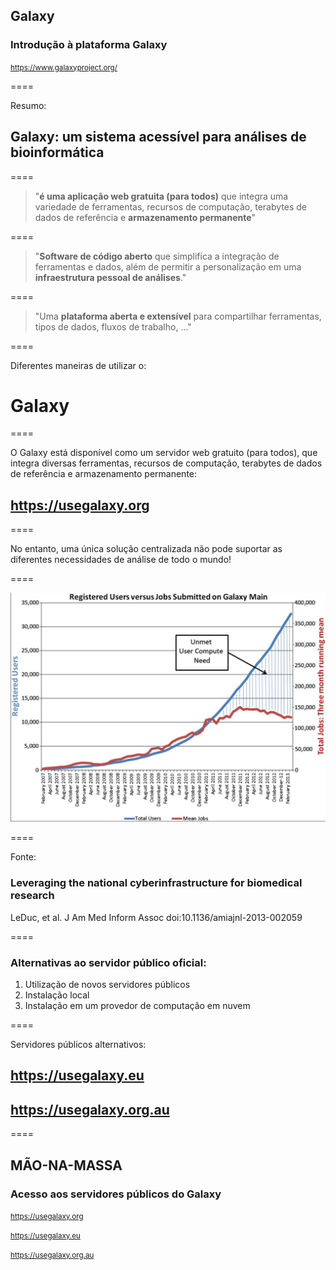 ## Galaxy

### Introdução à plataforma Galaxy

<small>https://www.galaxyproject.org/</small>

====

Resumo:

## Galaxy: um sistema acessível para análises de bioinformática

====

> "**é uma aplicação web gratuita (para todos)** que integra uma variedade de ferramentas, recursos de computação, terabytes de dados de referência e **armazenamento permanente**"

====

> "**Software de código aberto** que simplifica a integração de ferramentas e dados, além de permitir a personalização em uma **__infraestrutura pessoal de análises__**."

====

> "Uma **plataforma aberta e extensível** para compartilhar ferramentas, tipos de dados, fluxos de trabalho, ..."

====

Diferentes maneiras de utilizar o:

# Galaxy

====

O Galaxy está disponível como um servidor web gratuito (para todos), que integra diversas ferramentas, recursos de computação, terabytes de dados de referência e armazenamento permanente:

## https://usegalaxy.org

====

No entanto, uma única solução centralizada não pode suportar as diferentes necessidades de análise de todo o mundo!

====

![avatar][avatar]

[avatar]: ../shared/img/usersgalaxy.png

====

Fonte:

### Leveraging the national cyberinfrastructure for biomedical research

LeDuc, et al. J Am Med Inform Assoc doi:10.1136/amiajnl-2013-002059

====

### Alternativas ao servidor público oficial:

1. Utilização de novos servidores públicos
2. Instalação local
3. Instalação em um provedor de computação em nuvem

====

Servidores públicos alternativos:

## https://usegalaxy.eu
## https://usegalaxy.org.au

====

## MÃO-NA-MASSA

### Acesso aos servidores públicos do Galaxy

<small>https://usegalaxy.org</small>

<small>https://usegalaxy.eu</small>

<small>https://usegalaxy.org.au</small>
